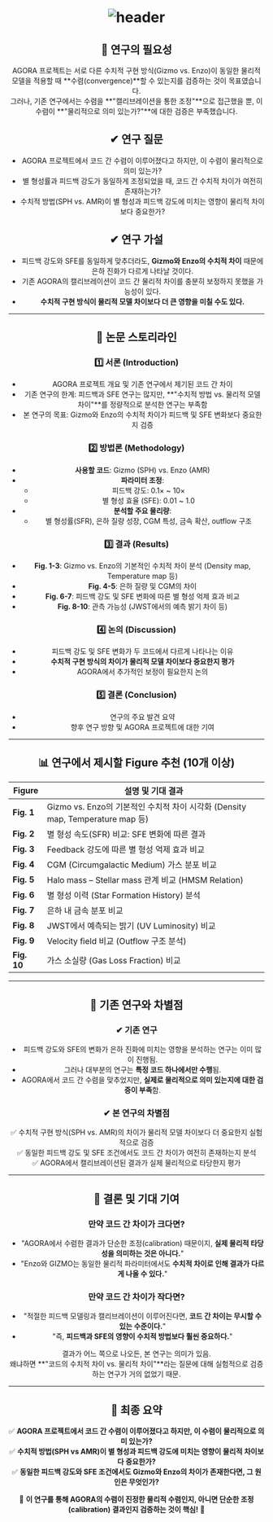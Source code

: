<div align="center">

# ![header](https://capsule-render.vercel.app/api?type=cylinder&color=auto&height=150&section=header&text=Hello%20GitHub!&fontSize=40)

## 🔎 연구의 필요성
AGORA 프로젝트는 서로 다른 수치적 구현 방식(Gizmo vs. Enzo)이 동일한 물리적 모델을 적용할 때 **수렴(convergence)**할 수 있는지를 검증하는 것이 목표였습니다.  
그러나, 기존 연구에서는 수렴을 **"캘리브레이션을 통한 조정"**으로 접근했을 뿐, 이 수렴이 **"물리적으로 의미 있는가?"**에 대한 검증은 부족했습니다.

## ✔ 연구 질문
- AGORA 프로젝트에서 코드 간 수렴이 이루어졌다고 하지만, 이 수렴이 물리적으로 의미 있는가?  
- 별 형성률과 피드백 강도가 동일하게 조정되었을 때, 코드 간 수치적 차이가 여전히 존재하는가?  
- 수치적 방법(SPH vs. AMR)이 별 형성과 피드백 강도에 미치는 영향이 물리적 차이보다 중요한가?

## ✔ 연구 가설
- 피드백 강도와 SFE를 동일하게 맞추더라도, **Gizmo와 Enzo의 수치적 차이** 때문에 은하 진화가 다르게 나타날 것이다.  
- 기존 AGORA의 캘리브레이션이 코드 간 물리적 차이를 충분히 보정하지 못했을 가능성이 있다.  
- **수치적 구현 방식이 물리적 모델 차이보다 더 큰 영향을 미칠 수도 있다.**

---

## 🚀 논문 스토리라인
### 1️⃣ 서론 (Introduction)
- AGORA 프로젝트 개요 및 기존 연구에서 제기된 코드 간 차이
- 기존 연구의 한계: 피드백과 SFE 연구는 많지만, **"수치적 방법 vs. 물리적 모델 차이"**를 정량적으로 분석한 연구는 부족함
- 본 연구의 목표: Gizmo와 Enzo의 수치적 차이가 피드백 및 SFE 변화보다 중요한지 검증

### 2️⃣ 방법론 (Methodology)
- **사용할 코드**: Gizmo (SPH) vs. Enzo (AMR)  
- **파라미터 조정**:
  - 피드백 강도: 0.1× ~ 10×
  - 별 형성 효율 (SFE): 0.01 ~ 1.0
- **분석할 주요 물리량**:  
  - 별 형성률(SFR), 은하 질량 성장, CGM 특성, 금속 확산, outflow 구조

### 3️⃣ 결과 (Results)
- **Fig. 1-3**: Gizmo vs. Enzo의 기본적인 수치적 차이 분석 (Density map, Temperature map 등)
- **Fig. 4-5**: 은하 질량 및 CGM의 차이
- **Fig. 6-7**: 피드백 강도 및 SFE 변화에 따른 별 형성 억제 효과 비교
- **Fig. 8-10**: 관측 가능성 (JWST에서의 예측 밝기 차이 등)

### 4️⃣ 논의 (Discussion)
- 피드백 강도 및 SFE 변화가 두 코드에서 다르게 나타나는 이유
- **수치적 구현 방식의 차이가 물리적 모델 차이보다 중요한지 평가**
- AGORA에서 추가적인 보정이 필요한지 논의

### 5️⃣ 결론 (Conclusion)
- 연구의 주요 발견 요약
- 향후 연구 방향 및 AGORA 프로젝트에 대한 기여

---

## 📊 연구에서 제시할 Figure 추천 (10개 이상)
| Figure | 설명 및 기대 결과 |
|--------|----------------|
| **Fig. 1** | Gizmo vs. Enzo의 기본적인 수치적 차이 시각화 (Density map, Temperature map 등) |
| **Fig. 2** | 별 형성 속도(SFR) 비교: SFE 변화에 따른 결과 |
| **Fig. 3** | Feedback 강도에 따른 별 형성 억제 효과 비교 |
| **Fig. 4** | CGM (Circumgalactic Medium) 가스 분포 비교 |
| **Fig. 5** | Halo mass – Stellar mass 관계 비교 (HMSM Relation) |
| **Fig. 6** | 별 형성 이력 (Star Formation History) 분석 |
| **Fig. 7** | 은하 내 금속 분포 비교 |
| **Fig. 8** | JWST에서 예측되는 밝기 (UV Luminosity) 비교 |
| **Fig. 9** | Velocity field 비교 (Outflow 구조 분석) |
| **Fig. 10** | 가스 소실량 (Gas Loss Fraction) 비교 |

---

## 🧐 기존 연구와 차별점
### ✔ 기존 연구
- 피드백 강도와 SFE의 변화가 은하 진화에 미치는 영향을 분석하는 연구는 이미 많이 진행됨.
- 그러나 대부분의 연구는 **특정 코드 하나에서만 수행**됨.
- AGORA에서 코드 간 수렴을 맞추었지만, **실제로 물리적으로 의미 있는지에 대한 검증이 부족**함.

### ✔ 본 연구의 차별점
✅ 수치적 구현 방식(SPH vs. AMR)의 차이가 물리적 모델 차이보다 더 중요한지 실험적으로 검증  
✅ 동일한 피드백 강도 및 SFE 조건에서도 코드 간 차이가 여전히 존재하는지 분석  
✅ AGORA에서 캘리브레이션된 결과가 실제 물리적으로 타당한지 평가  

---

## 🎯 결론 및 기대 기여
### **만약 코드 간 차이가 크다면?**
- "AGORA에서 수렴한 결과가 단순한 조정(calibration) 때문이지, **실제 물리적 타당성을 의미하는 것은 아니다.**"
- "Enzo와 GIZMO는 동일한 물리적 파라미터에서도 **수치적 차이로 인해 결과가 다르게 나올 수 있다.**"

### **만약 코드 간 차이가 작다면?**
- "적절한 피드백 모델링과 캘리브레이션이 이루어진다면, **코드 간 차이는 무시할 수 있는 수준이다.**"
- "즉, **피드백과 SFE의 영향이 수치적 방법보다 훨씬 중요하다.**"

결과가 어느 쪽으로 나오든, 본 연구는 의미가 있음.  
왜냐하면 **"코드의 수치적 차이 vs. 물리적 차이"**라는 질문에 대해 실험적으로 검증하는 연구가 거의 없었기 때문.

---

## 🚀 최종 요약
✅ **AGORA 프로젝트에서 코드 간 수렴이 이루어졌다고 하지만, 이 수렴이 물리적으로 의미 있는가?**  
✅ **수치적 방법(SPH vs AMR)이 별 형성과 피드백 강도에 미치는 영향이 물리적 차이보다 중요한가?**  
✅ **동일한 피드백 강도와 SFE 조건에서도 Gizmo와 Enzo의 차이가 존재한다면, 그 원인은 무엇인가?**  

📌 **이 연구를 통해 AGORA의 수렴이 진정한 물리적 수렴인지, 아니면 단순한 조정(calibration) 결과인지 검증하는 것이 핵심!** 🚀

</div>
